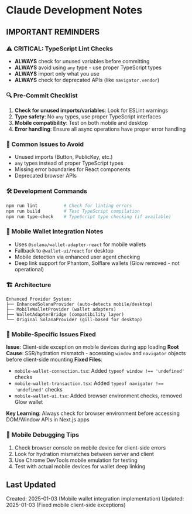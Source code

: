 # Claude Development Notes

## IMPORTANT REMINDERS

### ⚠️ CRITICAL: TypeScript Lint Checks
- **ALWAYS** check for unused variables before committing
- **ALWAYS** avoid using `any` type - use proper TypeScript types
- **ALWAYS** import only what you use
- **ALWAYS** check for deprecated APIs (like `navigator.vendor`)

### 🔍 Pre-Commit Checklist
1. **Check for unused imports/variables**: Look for ESLint warnings
2. **Type safety**: No `any` types, use proper TypeScript interfaces
3. **Mobile compatibility**: Test on both mobile and desktop
4. **Error handling**: Ensure all async operations have proper error handling

### 🚨 Common Issues to Avoid
- Unused imports (Button, PublicKey, etc.)
- `any` types instead of proper TypeScript types
- Missing error boundaries for React components
- Deprecated browser APIs

### 🛠️ Development Commands
```bash
npm run lint          # Check for linting errors
npm run build         # Test TypeScript compilation
npm run type-check    # TypeScript type checking (if available)
```

### 📱 Mobile Wallet Integration Notes
- Uses `@solana/wallet-adapter-react` for mobile wallets
- Fallback to `@wallet-ui/react` for desktop
- Mobile detection via enhanced user agent checking
- Deep link support for Phantom, Solflare wallets (Glow removed - not operational)

### 🏗️ Architecture
```
Enhanced Provider System:
├── EnhancedSolanaProvider (auto-detects mobile/desktop)
├── MobileWalletProvider (wallet adapters)
├── WalletAdapterBridge (compatibility layer)
└── Original SolanaProvider (gill-based for desktop)
```

### 🐛 Mobile-Specific Issues Fixed
**Issue**: Client-side exception on mobile devices during app loading
**Root Cause**: SSR/hydration mismatch - accessing `window` and `navigator` objects before client-side mounting
**Fixed Files**:
- `mobile-wallet-connection.tsx`: Added `typeof window !== 'undefined'` checks
- `mobile-wallet-transaction.tsx`: Added `typeof navigator !== 'undefined'` checks  
- `mobile-wallet-ui.tsx`: Added browser environment checks, removed Glow wallet

**Key Learning**: Always check for browser environment before accessing DOM/Window APIs in Next.js apps

### 🔧 Mobile Debugging Tips
1. Check browser console on mobile device for client-side errors
2. Look for hydration mismatches between server and client
3. Use Chrome DevTools mobile emulation for testing
4. Test with actual mobile devices for wallet deep linking

## Last Updated
Created: 2025-01-03 (Mobile wallet integration implementation)
Updated: 2025-01-03 (Fixed mobile client-side exceptions)